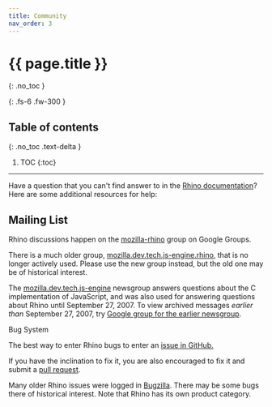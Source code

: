 ```yaml
---
title: Community
nav_order: 3
---
```

# {{ page.title }}

{: .no_toc }

{: .fs-6 .fw-300 }

## Table of contents

{: .no_toc .text-delta }

1. TOC
{:toc}

---
Have a question that you can't find answer to in the [Rhino documentation](./_docs/documentation.md)? Here are some additional resources for help:

## Mailing List

Rhino discussions happen on the [mozilla-rhino](https://groups.google.com/group/mozilla-rhino) group on Google Groups.

There is a much older group, [mozilla.dev.tech.js-engine.rhino](news://news.mozilla.org/mozilla.dev.tech.js-engine.rhino), that is no longer actively used. Please use the new group instead, but the old one may be of historical interest.

The [mozilla.dev.tech.js-engine](news://news.mozilla.org/mozilla.dev.tech.js-engine) newsgroup answers questions about the C implementation of JavaScript, and was also used for answering questions about Rhino until September 27, 2007. To view archived messages _earlier than_ September 27, 2007, try [Google group for the earlier newsgroup](https://groups.google.com/group/mozilla.dev.tech.js-engine/topics).

Bug System

The best way to enter Rhino bugs to enter an [issue in GitHub.](https://github.com/mozilla/rhino/issues)

If you have the inclination to fix it, you are also encouraged to fix it and submit a [pull request](https://github.com/mozilla/rhino/pulls).

Many older Rhino issues were logged in [Bugzilla](https://bugzilla.mozilla.org/enter_bug.cgi?product=Rhino). There may be some bugs there of historical interest. Note that Rhino has its own product category.
